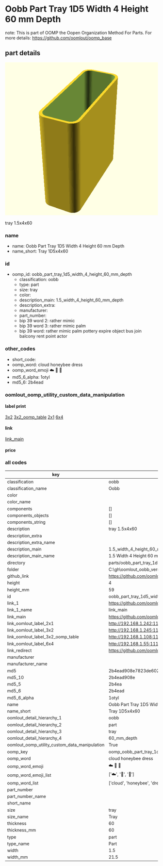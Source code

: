 # Oobb Part Tray 1D5 Width 4 Height 60 mm Depth  

note: This is part of OOMP the Oopen Organization Method For Parts. For more details: https://github.com/oomlout/oomp_base

##  part details
  

[![](3dpr.png)](3dpr.png)

tray 1.5x4x60



### name
* name: Oobb Part Tray 1D5 Width 4 Height 60 mm Depth
* name_short: Tray 1D5x4x60 
### id
* oomp_id: oobb_part_tray_1d5_width_4_height_60_mm_depth
  * classification: oobb
  * type: part
  * size: tray
  * color: 
  * description_main: 1.5_width_4_height_60_mm_depth
  * description_extra: 
  * manufacturer: 
  * part_number: 
  * bip 39 word 2: rather mimic
  * bip 39 word 3: rather mimic palm
  * bip 39 word: rather mimic palm pottery expire object bus join balcony rent point actor

### other_codes
* short_code: 
* oomp_word: cloud honeybee dress
* oomp_word_emoji :cloud: :honeybee: :dress:
* md5_6_alpha: 1otyl
* md5_6: 2b4ead






### oomlout_oomp_utility_custom_data_manipulation
#### label print
[3x2](http://192.168.1.245:1112/?label=oomp%201otyl)
[3x2_oomp_table](http://192.168.1.108:1112/?label=oomp%201otyl)
[2x1](http://192.168.1.242:1112/?label=oomp%201otyl)
[6x4](http://192.168.1.55:1112/?label=oomp%201otyl)    

#### link

[link_main](https://github.com/oomlout/oomlout_oobb_version_4_generated_parts/tree/main/navigation_oomp/oobb/part/tray/1.5_width_4_height_60_mm_depth/part)                              

#### price







### all codes 
| key | value |  
| --- | --- |  
| classification | oobb |  
| classification_name | Oobb |  
| color |  |  
| color_name |  |  
| components | [] |  
| components_objects | [] |  
| components_string | [] |  
| description | tray 1.5x4x60 |  
| description_extra |  |  
| description_extra_name |  |  
| description_main | 1.5_width_4_height_60_mm_depth |  
| description_main_name | 1.5 Width 4 Height 60 mm Depth |  
| directory | parts/oobb_part_tray_1d5_width_4_height_60_mm_depth |  
| folder | C:\gh\oomlout_oobb_version_4_generated_parts\parts\oobb_part_tray_1d5_width_4_height_60_mm_depth |  
| github_link | https://github.com/oomlout/oomlout_oomp_part_src/tree/main/parts/oobb_part_tray_1d5_width_4_height_60_mm_depth |  
| height | 4 |  
| height_mm | 59 |  
| id | oobb_part_tray_1d5_width_4_height_60_mm_depth |  
| link_1 | https://github.com/oomlout/oomlout_oobb_version_4_generated_parts/tree/main/navigation_oomp/oobb/part/tray/1.5_width_4_height_60_mm_depth/part |  
| link_1_name | link_main |  
| link_main | https://github.com/oomlout/oomlout_oobb_version_4_generated_parts/tree/main/navigation_oomp/oobb/part/tray/1.5_width_4_height_60_mm_depth/part |  
| link_oomlout_label_2x1 | http://192.168.1.242:1112/?label=oomp%201otyl |  
| link_oomlout_label_3x2 | http://192.168.1.245:1112/?label=oomp%201otyl |  
| link_oomlout_label_3x2_oomp_table | http://192.168.1.108:1112/?label=oomp%201otyl |  
| link_oomlout_label_6x4 | http://192.168.1.55:1112/?label=oomp%201otyl |  
| link_redirect | https://github.com/oomlout/oomlout_oobb_version_4_generated_parts/tree/main/parts/oobb_tray_1d5_04_60 |  
| manufacturer |  |  
| manufacturer_name |  |  
| md5 | 2b4ead908e7823de60283a8f3ea33592 |  
| md5_10 | 2b4ead908e |  
| md5_5 | 2b4ea |  
| md5_6 | 2b4ead |  
| md5_6_alpha | 1otyl |  
| name | Oobb Part Tray 1D5 Width 4 Height 60 mm Depth |  
| name_short | Tray 1D5x4x60  |  
| oomlout_detail_hierarchy_1 | oobb |  
| oomlout_detail_hierarchy_2 | part |  
| oomlout_detail_hierarchy_3 | tray |  
| oomlout_detail_hierarchy_4 | 60_mm_depth |  
| oomlout_oomp_utility_custom_data_manipulation | True |  
| oomp_key | oomp_oobb_part_tray_1d5_width_4_height_60_mm_depth |  
| oomp_word | cloud honeybee dress |  
| oomp_word_emoji | :cloud: :honeybee: :dress: |  
| oomp_word_emoji_list | [':cloud:', ':honeybee:', ':dress:'] |  
| oomp_word_list | ['cloud', 'honeybee', 'dress'] |  
| part_number |  |  
| part_number_name |  |  
| short_name |  |  
| size | tray |  
| size_name | Tray |  
| thickness | 60 |  
| thickness_mm | 60 |  
| type | part |  
| type_name | Part |  
| width | 1.5 |  
| width_mm | 21.5 |  

